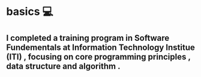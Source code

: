 # basics 💻
## I completed a training program in Software Fundementals at Information Technology Institue (ITI) , focusing on core programming principles , data structure and algorithm . 

